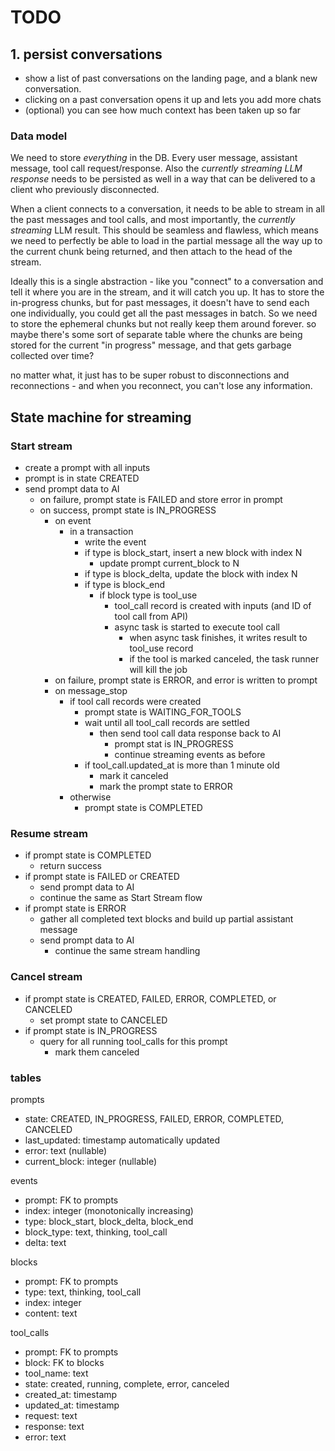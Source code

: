 # TODO

## 1. persist conversations

- show a list of past conversations on the landing page, and a blank new conversation.
- clicking on a past conversation opens it up and lets you add more chats
- (optional) you can see how much context has been taken up so far

### Data model

We need to store _everything_ in the DB. Every user message, assistant message, tool call request/response. Also the _currently streaming LLM response_ needs to be persisted as well in a way that can be delivered to a client who previously disconnected.

When a client connects to a conversation, it needs to be able to stream in all the past messages and tool calls, and most importantly, the _currently streaming_ LLM result. This should be seamless and flawless, which means we need to perfectly be able to load in the partial message all the way up to the current chunk being returned, and then attach to the head of the stream.

Ideally this is a single abstraction - like you "connect" to a conversation and tell it where you are in the stream, and it will catch you up. It has to store the in-progress chunks, but for past messages, it doesn't have to send each one individually, you could get all the past messages in batch. So we need to store the ephemeral chunks but not really keep them around forever. so maybe there's some sort of separate table where the chunks are being stored for the current "in progress" message, and that gets garbage collected over time?

no matter what, it just has to be super robust to disconnections and reconnections - and when you reconnect, you can't lose any information.


## State machine for streaming
### Start stream
- create a prompt with all inputs
- prompt is in state CREATED
- send prompt data to AI 
  - on failure, prompt state is FAILED and store error in prompt
  - on success, prompt state is IN_PROGRESS
    - on event
      - in a transaction
        - write the event
        - if type is block_start, insert a new block with index N
            - update prompt current_block to N
        - if type is block_delta, update the block with index N
        - if type is block_end
          - if block type is tool_use
            - tool_call record is created with inputs (and ID of tool call from API)
            - async task is started to execute tool call
              - when async task finishes, it writes result to tool_use record
              - if the tool is marked canceled, the task runner will kill the job
    - on failure, prompt state is ERROR, and error is written to prompt
    - on message_stop
      - if tool call records were created
        - prompt state is WAITING_FOR_TOOLS
        - wait until all tool_call records are settled
          - then send tool call data response back to AI
            - prompt stat is IN_PROGRESS
            - continue streaming events as before
        - if tool_call.updated_at is more than 1 minute old
          - mark it canceled
          - mark the prompt state to ERROR
      - otherwise
        - prompt state is COMPLETED

### Resume stream
- if prompt state is COMPLETED
  - return success
- if prompt state is FAILED or CREATED
  - send prompt data to AI
  - continue the same as Start Stream flow
- if prompt state is ERROR
  - gather all completed text blocks and build up partial assistant message
  - send prompt data to AI
    - continue the same stream handling 

### Cancel stream
- if prompt state is CREATED, FAILED, ERROR, COMPLETED, or CANCELED
  - set prompt state to CANCELED
- if prompt state is IN_PROGRESS
  - query for all running tool_calls for this prompt
    - mark them canceled

### tables
prompts
- state: CREATED, IN_PROGRESS, FAILED, ERROR, COMPLETED, CANCELED
- last_updated: timestamp automatically updated
- error: text (nullable)
- current_block: integer (nullable)

events
- prompt: FK to prompts
- index: integer (monotonically increasing)
- type: block_start, block_delta, block_end
- block_type: text, thinking, tool_call
- delta: text

blocks
- prompt: FK to prompts
- type: text, thinking, tool_call
- index: integer
- content: text

tool_calls
- prompt: FK to prompts
- block: FK to blocks
- tool_name: text
- state: created, running, complete, error, canceled
- created_at: timestamp
- updated_at: timestamp
- request: text
- response: text
- error: text



